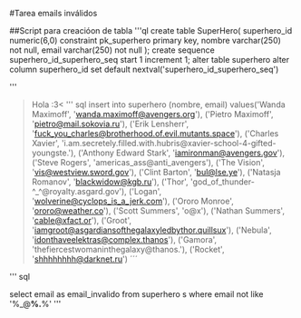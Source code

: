 #Tarea emails inválidos

##Script para creacióon de tabla
 '''ql
create table SuperHero(
superhero_id numeric(6,0) constraint pk_superhero primary key,
nombre varchar(250) not null,
email varchar(250) not null
);
create sequence superhero_id_superhero_seq start 1 increment 1;
alter table superhero alter column superhero_id set default nextval('superhero_id_superhero_seq')

'''
>Hola :3<
''' sql
insert into superhero 
(nombre, email)
values('Wanda Maximoff', 'wanda.maximoff@avengers.org'),
('Pietro Maximoff', 'pietro@mail.sokovia.ru'),
('Erik Lensherr', 'fuck_you_charles@brotherhood.of.evil.mutants.space'),
('Charles Xavier', 'i.am.secretely.filled.with.hubris@xavier-school-4-gifted-youngste.'),
('Anthony Edward Stark', 'iamironman@avengers.gov'),
('Steve Rogers', 'americas_ass@anti_avengers'),
('The Vision', 'vis@westview.sword.gov'),
('Clint Barton', 'bul@lse.ye'),
('Natasja Romanov',	'blackwidow@kgb.ru'),
('Thor', 'god_of_thunder-^_^@royalty.asgard.gov'),
('Logan', 'wolverine@cyclops_is_a_jerk.com'),
('Ororo Monroe', 'ororo@weather.co'),
('Scott Summers', 'o@x'),
('Nathan Summers', 'cable@xfact.or'),
('Groot', 'iamgroot@asgardiansofthegalaxyledbythor.quillsux'),
('Nebula', 'idonthaveelektras@complex.thanos'),
('Gamora', 'thefiercestwomaninthegalaxy@thanos.'),
('Rocket', 'shhhhhhhh@darknet.ru')
´´´

<Hola de nuevo>

''' sql

select email as email_invalido
from superhero s 
where email not like '%_@__%.__%'
'''

